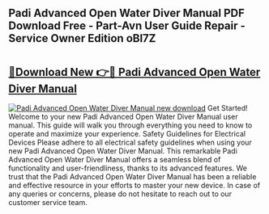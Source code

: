 ## Padi Advanced Open Water Diver Manual PDF Download Free - Part-Avn User Guide Repair - Service Owner Edition oBl7Z

# <h2><a href="http://cf28770.oget.top/?id=Padi+Advanced+Open+Water+Diver+Manual">🔗Download New 👉🔴 Padi Advanced Open Water Diver Manual</a></h2>

[![Padi Advanced Open Water Diver Manual new download](https://i.imgur.com/5g1atiW.png)](http://cf28770.oget.top/?id=Padi+Advanced+Open+Water+Diver+Manual)
Get Started! Welcome to your new Padi Advanced Open Water Diver Manual user manual. This guide will walk you through everything you need to know to operate and maximize your experience. Safety Guidelines for Electrical Devices Please adhere to all electrical safety guidelines when using your new Padi Advanced Open Water Diver Manual. This remarkable Padi Advanced Open Water Diver Manual offers a seamless blend of functionality and user-friendliness, thanks to its advanced features. We trust that the Padi Advanced Open Water Diver Manual has been a reliable and effective resource in your efforts to master your new device. In case of any queries or concerns, please do not hesitate to reach out to our customer service team.
